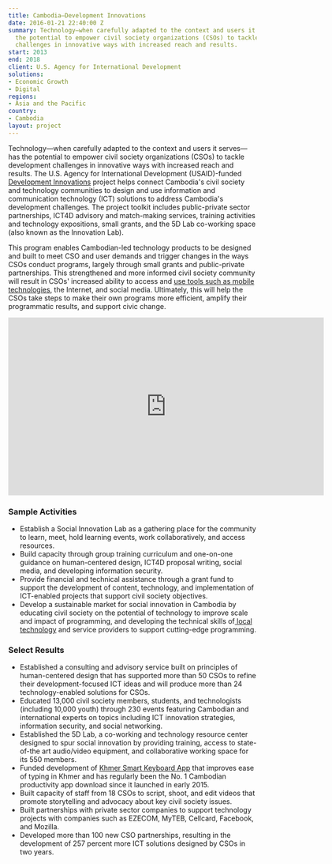 ```yaml
---
title: Cambodia—Development Innovations
date: 2016-01-21 22:40:00 Z
summary: Technology—when carefully adapted to the context and users it serves—has
  the potential to empower civil society organizations (CSOs) to tackle development
  challenges in innovative ways with increased reach and results.
start: 2013
end: 2018
client: U.S. Agency for International Development
solutions:
- Economic Growth
- Digital
regions:
- Asia and the Pacific
country:
- Cambodia
layout: project
---
```


Technology—when carefully adapted to the context and users it serves—has the potential to empower civil society organizations (CSOs) to tackle development challenges in innovative ways with increased reach and results. The U.S. Agency for International Development (USAID)-funded [Development Innovations][1] project helps connect Cambodia's civil society and technology communities to design and use information and communication technology (ICT) solutions to address Cambodia's development challenges. The project toolkit includes public-private sector partnerships, ICT4D advisory and match-making services, training activities and technology expositions, small grants, and the 5D Lab co-working space (also known as the Innovation Lab).

This program enables Cambodian-led technology products to be designed and built to meet CSO and user demands and trigger changes in the ways CSOs conduct programs, largely through small grants and public-private partnerships. This strengthened and more informed civil society community will result in CSOs' increased ability to access and [use tools such as mobile technologies][2], the Internet, and social media. Ultimately, this will help the CSOs take steps to make their own programs more efficient, amplify their programmatic results, and support civic change.

<iframe src="https://player.vimeo.com/video/179469768" width="640" height="360" frameborder="0" webkitallowfullscreen mozallowfullscreen allowfullscreen></iframe>

###  Sample Activities

*  Establish a Social Innovation Lab as a gathering place for the community to learn, meet, hold learning events, work collaboratively, and access resources.
* Build capacity through group training curriculum and one-on-one guidance on human-centered design, ICT4D proposal writing, social media, and developing information security.
* Provide financial and technical assistance through a grant fund to support the development of content, technology, and implementation of ICT-enabled projects that support civil society objectives.
* Develop a sustainable market for social innovation in Cambodia by educating civil society on the potential of technology to improve scale and impact of programming, and developing the technical skills of[ local technology][4] and service providers to support cutting-edge programming.

###  Select Results

* Established a consulting and advisory service built on principles of human-centered design that has supported more than 50 CSOs to refine their development-focused ICT ideas and will produce more than 24 technology-enabled solutions for CSOs.
* Educated 13,000 civil society members, students, and technologists (including 10,000 youth) through 230 events featuring Cambodian and international experts on topics including ICT innovation strategies, information security, and social networking.
* Established the 5D Lab, a co-working and technology resource center designed to spur social innovation by providing training, access to state-of-the art audio/video equipment, and collaborative working space for its 550 members.
* Funded development of [Khmer Smart Keyboard App][5] that improves ease of typing in Khmer and has regularly been the No. 1 Cambodian productivity app download since it launched in early 2015.
* Built capacity of staff from 18 CSOs to script, shoot, and edit videos that promote storytelling and advocacy about key civil society issues.
* Built partnerships with private sector companies to support technology projects with companies such as EZECOM, MyTEB, Cellcard, Facebook, and Mozilla.
* Developed more than 100 new CSO partnerships, resulting in the development of 257 percent more ICT solutions designed by CSOs in two years.

[1]: http://www.development-innovations.org/
[2]: http://www.forbes.com/sites/joshuawilwohl/2016/02/14/new-app-to-help-cambodians-track-complaints-made-with-local-govt/#58a2a8f47c8e
[3]: https://assetify-dai.com/projects/DI-pic.jpg
[4]: https://blog.usaid.gov/2015/09/empowering-voters-one-mobile-phone-at-a-time/
[5]: http://dai-global-developments.com/articles/300-000-downloads-and-counting-how-i-created-a-top-khmer-smartphone-app/?utm_source=daidotcom
